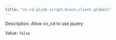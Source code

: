 ```yaml
---
title: "sn_cd.glide.script.block.client.globals"
---
```


Description: Allow sn_cd to use jquery

Value: `false`